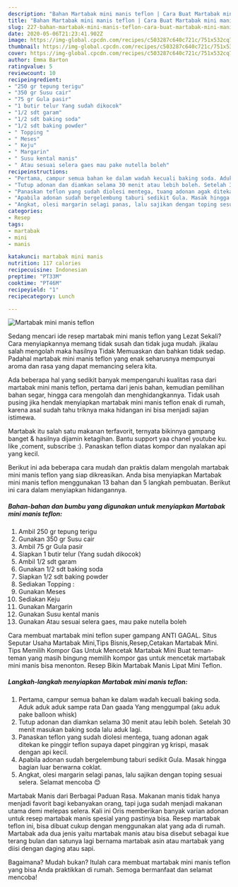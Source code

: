 ```yaml
---
description: "Bahan Martabak mini manis teflon | Cara Buat Martabak mini manis teflon Yang Bikin Ngiler"
title: "Bahan Martabak mini manis teflon | Cara Buat Martabak mini manis teflon Yang Bikin Ngiler"
slug: 227-bahan-martabak-mini-manis-teflon-cara-buat-martabak-mini-manis-teflon-yang-bikin-ngiler
date: 2020-05-06T21:23:41.902Z
image: https://img-global.cpcdn.com/recipes/c503287c640c721c/751x532cq70/martabak-mini-manis-teflon-foto-resep-utama.jpg
thumbnail: https://img-global.cpcdn.com/recipes/c503287c640c721c/751x532cq70/martabak-mini-manis-teflon-foto-resep-utama.jpg
cover: https://img-global.cpcdn.com/recipes/c503287c640c721c/751x532cq70/martabak-mini-manis-teflon-foto-resep-utama.jpg
author: Emma Barton
ratingvalue: 5
reviewcount: 10
recipeingredient:
- "250 gr tepung terigu"
- "350 gr Susu cair"
- "75 gr Gula pasir"
- "1 butir telur Yang sudah dikocok"
- "1/2 sdt garam"
- "1/2 sdt baking soda"
- "1/2 sdt baking powder"
- " Topping "
- " Meses"
- " Keju"
- " Margarin"
- " Susu kental manis"
- " Atau sesuai selera gaes mau pake nutella boleh"
recipeinstructions:
- "Pertama, campur semua bahan ke dalam wadah kecuali baking soda. Aduk aduk aduk sampe rata Dan gaada Yang menggumpal (aku aduk pake balloon whisk)"
- "Tutup adonan dan diamkan selama 30 menit atau lebih boleh. Setelah 30 menit masukan baking soda lalu aduk lagi."
- "Panaskan teflon yang sudah diolesi mentega, tuang adonan agak ditekan ke pinggir teflon supaya dapet pinggiran yg krispi, masak dengan api kecil."
- "Apabila adonan sudah bergelembung taburi sedikit Gula. Masak hingga bagian luar berwarna coklat."
- "Angkat, olesi margarin selagi panas, lalu sajikan dengan toping sesuai selera. Selamat mencoba 😊"
categories:
- Resep
tags:
- martabak
- mini
- manis

katakunci: martabak mini manis 
nutrition: 117 calories
recipecuisine: Indonesian
preptime: "PT33M"
cooktime: "PT46M"
recipeyield: "1"
recipecategory: Lunch

---
```



![Martabak mini manis teflon](https://img-global.cpcdn.com/recipes/c503287c640c721c/751x532cq70/martabak-mini-manis-teflon-foto-resep-utama.jpg)

Sedang mencari ide resep martabak mini manis teflon yang Lezat Sekali? Cara menyiapkannya memang tidak susah dan tidak juga mudah. jikalau salah mengolah maka hasilnya Tidak Memuaskan dan bahkan tidak sedap. Padahal martabak mini manis teflon yang enak seharusnya mempunyai aroma dan rasa yang dapat memancing selera kita.

Ada beberapa hal yang sedikit banyak mempengaruhi kualitas rasa dari martabak mini manis teflon, pertama dari jenis bahan, kemudian pemilihan bahan segar, hingga cara mengolah dan menghidangkannya. Tidak usah pusing jika hendak menyiapkan martabak mini manis teflon enak di rumah, karena asal sudah tahu triknya maka hidangan ini bisa menjadi sajian istimewa.

Martabak itu salah satu makanan terfavorit, ternyata bikinnya gampang banget &amp; hasilnya dijamin ketagihan. Bantu support yaa chanel youtube ku. like ,coment, subscribe :). Panaskan teflon diatas kompor dan nyalakan api yang kecil.


Berikut ini ada beberapa cara mudah dan praktis dalam mengolah martabak mini manis teflon yang siap dikreasikan. Anda bisa menyiapkan Martabak mini manis teflon menggunakan 13 bahan dan 5 langkah pembuatan. Berikut ini cara dalam menyiapkan hidangannya.

<!--inarticleads1-->

##### Bahan-bahan dan bumbu yang digunakan untuk menyiapkan Martabak mini manis teflon:

1. Ambil 250 gr tepung terigu
1. Gunakan 350 gr Susu cair
1. Ambil 75 gr Gula pasir
1. Siapkan 1 butir telur (Yang sudah dikocok)
1. Ambil 1/2 sdt garam
1. Gunakan 1/2 sdt baking soda
1. Siapkan 1/2 sdt baking powder
1. Sediakan  Topping :
1. Gunakan  Meses
1. Sediakan  Keju
1. Gunakan  Margarin
1. Gunakan  Susu kental manis
1. Gunakan  Atau sesuai selera gaes, mau pake nutella boleh


Cara membuat martabak mini teflon super gampang ANTI GAGAL. Situs Seputar Usaha Martabak Mini,Tips Bisnis,Resep,Cetakan Martabak Mini. Tips Memilih Kompor Gas Untuk Mencetak Martabak Mini Buat teman-teman yang masih bingung memilih kompor gas untuk mencetak martabak mini manis bisa menonton. Resep Bikin Martabak Manis Lipat Mini Teflon. 

<!--inarticleads2-->

##### Langkah-langkah menyiapkan Martabak mini manis teflon:

1. Pertama, campur semua bahan ke dalam wadah kecuali baking soda. Aduk aduk aduk sampe rata Dan gaada Yang menggumpal (aku aduk pake balloon whisk)
1. Tutup adonan dan diamkan selama 30 menit atau lebih boleh. Setelah 30 menit masukan baking soda lalu aduk lagi.
1. Panaskan teflon yang sudah diolesi mentega, tuang adonan agak ditekan ke pinggir teflon supaya dapet pinggiran yg krispi, masak dengan api kecil.
1. Apabila adonan sudah bergelembung taburi sedikit Gula. Masak hingga bagian luar berwarna coklat.
1. Angkat, olesi margarin selagi panas, lalu sajikan dengan toping sesuai selera. Selamat mencoba 😊


Martabak Manis dari Berbagai Paduan Rasa. Makanan manis tidak hanya menjadi favorit bagi kebanyakan orang, tapi juga sudah menjadi makanan utama demi melepas selera. Kali ini Oris memberikan banyak varian adonan untuk resep martabak manis spesial yang pastinya bisa. Resep martabak teflon ini, bisa dibuat cukup dengan menggunakan alat yang ada di rumah. Martabak ada dua jenis yaitu martabak manis atau bisa disebut sebagai kue terang bulan dan satunya lagi bernama martabak asin atau martabak yang diisi dengan daging atau sapi. 

Bagaimana? Mudah bukan? Itulah cara membuat martabak mini manis teflon yang bisa Anda praktikkan di rumah. Semoga bermanfaat dan selamat mencoba!
